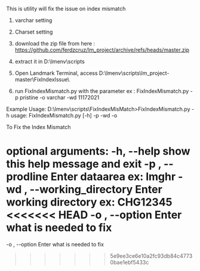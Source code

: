 This is utility will fix the issue on index mismatch
  1. varchar setting
  2. Charset setting

1. download the zip file from here : https://github.com/ferdzcruz/lm_project/archive/refs/heads/master.zip
2. extract it in D:\lmenv\scripts
3. Open Landmark Terminal, access D:\lmenv\scripts\lm_project-master\FixIndexIssue\
4. run FixIndexMismatch.py with the parameter 
ex : FixIndexMismatch.py -p pristine -o varchar -wd 11172021


Example Usage:
D:\lmenv\scripts\FixIndexMisMatch>FixIndexMismatch.py -h
usage: FixIndexMismatch.py [-h] -p  -wd  -o

To Fix the Index Mismatch

optional arguments:
  -h, --help            show this help message and exit
  -p , --prodline       Enter dataarea ex: lmghr
  -wd , --working_directory
                        Enter working directory ex: CHG12345
<<<<<<< HEAD
  -o , --option         Enter what is needed to fix
=======
  -o , --option         Enter what is needed to fix

>>>>>>> 5e9ee3ce6e10a2fc93db84c47730bae1ebf5433c

